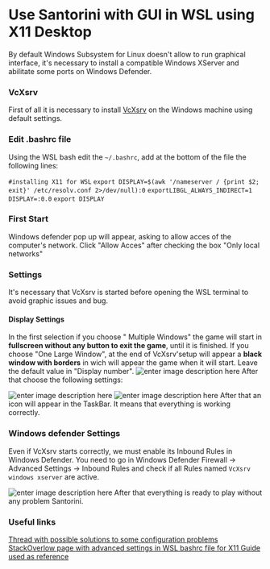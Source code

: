 # Use Santorini with GUI in WSL using X11 Desktop
 
By default  Windows Subsystem for Linux doesn't allow to run graphical interface, it's necessary to install a compatible Windows XServer and abilitate some ports on Windows Defender.






### VcXsrv

First of all it is necessary to install  [VcXsrv]( https://sourceforge.net/projects/vcxsrv/) on the Windows machine using default settings.

### Edit .bashrc file

Using the WSL bash edit the `~/.bashrc`, add at the bottom of the file the following lines:

`#installing X11 for WSL`                                                                                                                                                                                                        `export DISPLAY=$(awk '/nameserver / {print $2; exit}' /etc/resolv.conf 2>/dev/null):0`                                      `exportLIBGL_ALWAYS_INDIRECT=1`                                                                                          
`DISPLAY=:0.0` 
`export DISPLAY`  

### First Start

Windows defender pop up will appear, asking to allow acces  of the computer's network. Click "Allow Acces" after checking the box "Only local networks"

###  Settings
It's necessary that VcXsrv is started before opening the WSL terminal to avoid graphic issues and bug.

#### Display Settings

In the first selection if you choose " Multiple Windows"  the game will start in **fullscreen without any button to exit the game**, until it is finished. If you choose "One Large Window", at the end of VcXsrv'setup will appear a **black  window  with borders**  in wich will appear the game when it will start.  Leave the default value in "Display number".
![enter image description here](https://cdn.discordapp.com/attachments/698582941235806270/724193051068858408/unknown.png)
After that choose the following settings:

![enter image description here](https://cdn.discordapp.com/attachments/698582941235806270/724203269395578950/unknown.png)
![enter image description here](https://cdn.discordapp.com/attachments/698582941235806270/724203339813748746/unknown.png)
After that an icon will appear in the TaskBar. It means that everything is working correctly.
### Windows defender Settings 
Even if VcXsrv starts correctly, we must enable its Inbound Rules  in Windows Defender.
You need to go in  Windows Defender Firewall -> Advanced Settings -> Inbound Rules and check if all Rules named `VcXsrv windows xserver` are active.

![enter image description here](https://cdn.discordapp.com/attachments/698582941235806270/724217905499209758/unknown.png)
After that everything is ready to play without any problem Santorini.

### Useful links
 [Thread with possible solutions to  some configuration problems](https://github.com/microsoft/WSL/issues/4106)
 [StackOverlow page with advanced settings in WSL bashrc file for X11  ](https://stackoverflow.com/questions/61110603/how-to-set-up-working-x11-forwarding-on-wsl2/61110604#61110604)
[Guide used as reference  ](https://www.scivision.dev/x11-gui-windows-subsystem-for-linux/)





